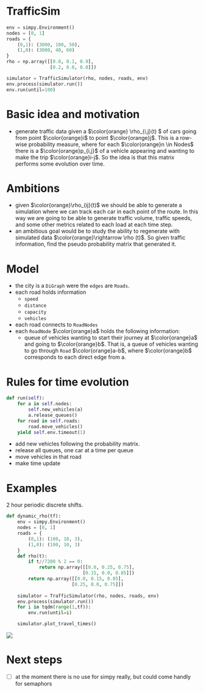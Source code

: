 # **TrafficSim**

```python
env = simpy.Environment()
nodes = [0, 1]
roads = {
    (0,1): (3000, 100, 50),
    (1,0): (3000, 40, 60)
}
rho = np.array([[0.0, 0.1, 0.9],
                [0.2, 0.0, 0.8]])

simulator = TrafficSimulator(rho, nodes, roads, env)
env.process(simulator.run())
env.run(until=100)

```

# **Basic idea and motivation**
- generate traffic data given a $\color{orange} \rho_{i,j}(t) $ of cars going from point $\color{orange}i$ to point $\color{orange}j$. This is a row-wise probability measure, where for each $\color{orange}n \in Nodes$ there is a $\color{orange}p_{i,j}$ of a vehicle appearing and wanting to make the trip $\color{orange}i-j$. So the idea is that this matrix performs some evolution over time.


# **Ambitions**

- given $\color{orange}\rho_{ij}(t)$ we should be able to generate a simulation where we can track each car in each point of the route. In this way we are going to be able to generate traffic volume, traffic speeds, and some other metrics related to each load at each time step.
- an ambitious goal would be to study the ability to regenerate with simulated data $\color{orange}\rightarrow \rho (t)$. So given traffic information, find the pseudo probability matrix that generated it.


# **Model**

- the city is a `DiGraph` were the `edges` are `Roads`. 
- each road holds information
  - `speed`
  - `distance`
  - `capacity` 
  - `vehicles` 
- each road connects to `RoadNodes`
- each `RoadNode` $\color{orange}a$ holds the following information:
  - queue of vehicles wanting to start their journey at $\color{orange}a$ and going to $\color{orange}b$. That is, a queue of vehicles wanting to go through `Road` $\color{orange}a-b$, where $\color{orange}b$ corresponds to each direct edge from a.

# Rules for time evolution

```python
def run(self):
    for a in self.nodes:
        self.new_vehicles(a)
        a.release_queues()
    for road in self.roads:
        road.move_vehicles()
    yield self.env.timeout(1)
```

- add new vehicles following the probability matrix.
- release all queues, one car at a time per queue
- move vehicles in that road
- make time update


# Examples

2 hour periodic discrete shifts.

```python
def dynamic_rho(tf):
    env = simpy.Environment()
    nodes = [0, 1]
    roads = {
        (0,1): (100, 10, 3),
        (1,0): (100, 10, 3)
    }
    def rho(t):
        if t//7200 % 2 == 0:
            return np.array([[0.0, 0.25, 0.75],
                            [0.15, 0.0, 0.85]])
        return np.array([[0.0, 0.15, 0.85],
                        [0.25, 0.0, 0.75]])
    
    simulator = TrafficSimulator(rho, nodes, roads, env)
    env.process(simulator.run())
    for i in tqdm(range(1,tf)):
        env.run(until=i)

    simulator.plot_travel_times()
```

![](https://github.com/ivanbelenky/trafficsim/blob/master/assets/images/travel_time.png)


# Next steps

- [ ] at the moment there is no use for simpy really, but could come handly for semaphors
